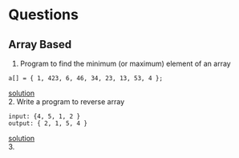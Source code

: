 # Questions

## Array Based
1. Program to find the minimum (or maximum) element of an array
```
a[] = { 1, 423, 6, 46, 34, 23, 13, 53, 4 };
```
[solution](https://github.com/keshav-repo/core-java/tree/master/src/main/java/org/learning/problem/MaximumMinimumInArray.java)
<br>
2. Write a program to reverse array 
```
input: {4, 5, 1, 2 }
output: { 2, 1, 5, 4 }
```
[solution](https://github.com/keshav-repo/core-java/tree/master/src/main/java/org/learning/problem/ReverseArray.java)
<br>
3. 